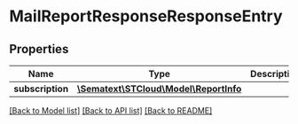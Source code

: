 # MailReportResponseResponseEntry

## Properties
| Name             | Type                                                    | Description | Notes      |
| ---------------- | ------------------------------------------------------- | ----------- | ---------- |
| **subscription** | [**\Sematext\STCloud\Model\ReportInfo**](ReportInfo.md) |             | [optional] |

[[Back to Model list]](../../README.md#documentation-for-models) [[Back to API list]](../../README.md#documentation-for-api-endpoints) [[Back to README]](../../README.md)
